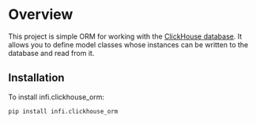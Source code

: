 Overview
========

This project is simple ORM for working with the [ClickHouse database](https://clickhouse.yandex/). It allows you to define model classes whose instances can be written to the database and read from it.

Installation
------------

To install infi.clickhouse_orm:

    pip install infi.clickhouse_orm

